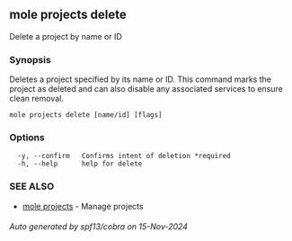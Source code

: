 ## mole projects delete

Delete a project by name or ID

### Synopsis

Deletes a project specified by its name or ID. 
This command marks the project as deleted and can also disable any 
associated services to ensure clean removal.

```
mole projects delete [name/id] [flags]
```

### Options

```
  -y, --confirm   Confirms intent of deletion *required
  -h, --help      help for delete
```

### SEE ALSO

* [mole projects](mole_projects.md)	 - Manage projects

###### Auto generated by spf13/cobra on 15-Nov-2024
